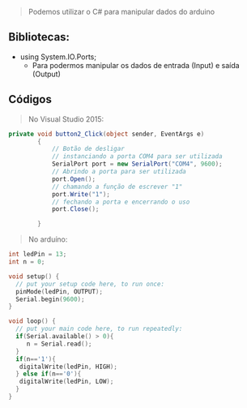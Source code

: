 > Podemos utilizar o C# para manipular dados do arduino

## Bibliotecas:
* using System.IO.Ports;
	* Para podermos manipular os dados de entrada (Input) e saída (Output)

## Códigos
> No Visual Studio 2015:
```C#
private void button2_Click(object sender, EventArgs e)
        {
            // Botão de desligar
            // instanciando a porta COM4 para ser utilizada
            SerialPort port = new SerialPort("COM4", 9600);
            // Abrindo a porta para ser utilizada
            port.Open();
            // chamando a função de escrever "1"
            port.Write("1");
            // fechando a porta e encerrando o uso
            port.Close();

        }
```

> No arduíno:
```C
int ledPin = 13;
int n = 0;

void setup() {
  // put your setup code here, to run once:
  pinMode(ledPin, OUTPUT);
  Serial.begin(9600);
}

void loop() {
  // put your main code here, to run repeatedly:
  if(Serial.available() > 0){
     n = Serial.read();
  }
  if(n=='1'){
   digitalWrite(ledPin, HIGH);
  } else if(n=='0'){
   digitalWrite(ledPin, LOW);
  }
}
```
